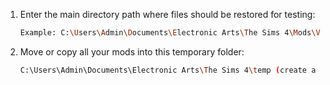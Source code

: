 1. Enter the main directory path where files should be restored for testing:

    ```bash
    Example: C:\Users\Admin\Documents\Electronic Arts\The Sims 4\Mods\Vortex Mods
    ```

2. Move or copy all your mods into this temporary folder:

    ```bash
    C:\Users\Admin\Documents\Electronic Arts\The Sims 4\temp (create a new folder)
    ```
